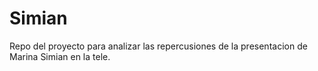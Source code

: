 # Simian
Repo del proyecto para analizar las repercusiones de la presentacion de Marina Simian en la tele.
